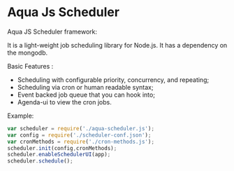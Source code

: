 # Aqua Js Scheduler

Aqua JS Scheduler framework:

It is a light-weight job scheduling library for Node.js. It has a dependency on the mongodb.

Basic Features :

  - Scheduling with configurable priority, concurrency, and repeating;
  - Scheduling via cron or human readable syntax;
  - Event backed job queue that you can hook into;
  - Agenda-ui to view the cron jobs.

Example:
```javascript
var scheduler = require('./aqua-scheduler.js');
var config = require('./scheduler-conf.json');
var cronMethods = require('./cron-methods.js');
scheduler.init(config,cronMethods);
scheduler.enableSchedulerUI(app);
scheduler.schedule();
```